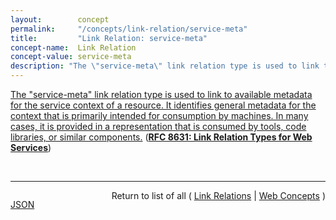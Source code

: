 ```yaml
---
layout:        concept
permalink:     "/concepts/link-relation/service-meta"
title:         "Link Relation: service-meta"
concept-name:  Link Relation
concept-value: service-meta
description: "The \"service-meta\" link relation type is used to link to available metadata for the service context of a resource. It identifies general metadata for the context that is primarily intended for consumption by machines. In many cases, it is provided in a representation that is consumed by tools, code libraries, or similar components."
---
```


[The "service-meta" link relation type is used to link to available metadata for the service context of a resource. It identifies general metadata for the context that is primarily intended for consumption by machines. In many cases, it is provided in a representation that is consumed by tools, code libraries, or similar components.](https://datatracker.ietf.org/doc/html/rfc8631#section-4.3 "Read documentation for Link Relation &#34;service-meta&#34;") (**[RFC 8631: Link Relation Types for Web Services](/specs/IETF/RFC/8631 "Many resources provided on the Web are part of sets of resources that are provided in a context that is managed by one particular service provider. Often, these sets of resources are referred to as &#34;Web services&#34; or &#34;Web APIs&#34;. This specification defines link relations that represent relationships from Web services or APIs to resources that provide documentation, descriptions, metadata, or status information for these resources. Documentation is primarily intended for human consumers, whereas descriptions are primarily intended for automated consumers. Metadata provides information about a service's context. This specification also defines a link relation to identify status resources that are used to represent information about service status.")**)

<br/>
<hr/>

<p style="float : left"><a href="./service-meta.json" title="JSON representing this particular Web Concept value">JSON</a></p>
<p style="text-align: right">Return to list of all ( <a href="../link-relation/">Link Relations</a> | <a href="../">Web Concepts</a> )</p>
